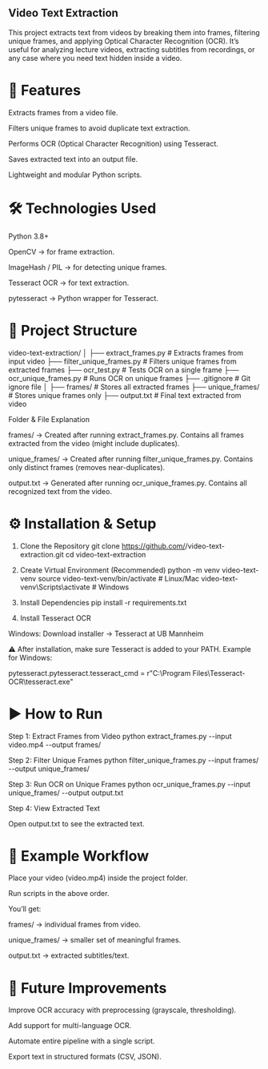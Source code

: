 ## Video Text Extraction

This project extracts text from videos by breaking them into frames, filtering unique frames, and applying Optical Character Recognition (OCR). It’s useful for analyzing lecture videos, extracting subtitles from recordings, or any case where you need text hidden inside a video.

# 🚀 Features

Extracts frames from a video file.

Filters unique frames to avoid duplicate text extraction.

Performs OCR (Optical Character Recognition) using Tesseract.

Saves extracted text into an output file.

Lightweight and modular Python scripts.

# 🛠️ Technologies Used

Python 3.8+

OpenCV → for frame extraction.

ImageHash / PIL → for detecting unique frames.

Tesseract OCR → for text extraction.

pytesseract → Python wrapper for Tesseract.

# 📂 Project Structure
video-text-extraction/
│
├── extract_frames.py         # Extracts frames from input video
├── filter_unique_frames.py   # Filters unique frames from extracted frames
├── ocr_test.py               # Tests OCR on a single frame
├── ocr_unique_frames.py      # Runs OCR on unique frames
├── .gitignore                # Git ignore file
│
├── frames/                   # Stores all extracted frames
├── unique_frames/            # Stores unique frames only
├── output.txt                # Final text extracted from video

Folder & File Explanation

frames/ → Created after running extract_frames.py. Contains all frames extracted from the video (might include duplicates).

unique_frames/ → Created after running filter_unique_frames.py. Contains only distinct frames (removes near-duplicates).

output.txt → Generated after running ocr_unique_frames.py. Contains all recognized text from the video.

# ⚙️ Installation & Setup
1. Clone the Repository
git clone https://github.com/<your-username>/video-text-extraction.git
cd video-text-extraction

2. Create Virtual Environment (Recommended)
python -m venv video-text-venv
source video-text-venv/bin/activate   # Linux/Mac
video-text-venv\Scripts\activate      # Windows

3. Install Dependencies
pip install -r requirements.txt

4. Install Tesseract OCR

Windows: Download installer → Tesseract at UB Mannheim

⚠️ After installation, make sure Tesseract is added to your PATH. Example for Windows:

pytesseract.pytesseract.tesseract_cmd = r"C:\Program Files\Tesseract-OCR\tesseract.exe"

# ▶️ How to Run
Step 1: Extract Frames from Video
python extract_frames.py --input video.mp4 --output frames/

Step 2: Filter Unique Frames
python filter_unique_frames.py --input frames/ --output unique_frames/

Step 3: Run OCR on Unique Frames
python ocr_unique_frames.py --input unique_frames/ --output output.txt

Step 4: View Extracted Text

Open output.txt to see the extracted text.

# 📝 Example Workflow

Place your video (video.mp4) inside the project folder.

Run scripts in the above order.

You’ll get:

frames/ → individual frames from video.

unique_frames/ → smaller set of meaningful frames.

output.txt → extracted subtitles/text.

# 📌 Future Improvements

Improve OCR accuracy with preprocessing (grayscale, thresholding).

Add support for multi-language OCR.

Automate entire pipeline with a single script.

Export text in structured formats (CSV, JSON).

